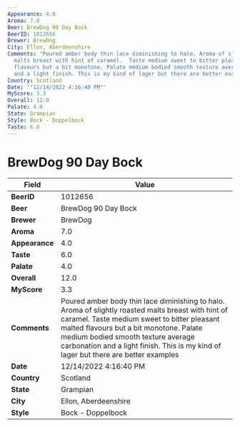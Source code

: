 ```yaml
---
Appearance: 4.0
Aroma: 7.0
Beer: BrewDog 90 Day Bock
BeerID: 1012656
Brewer: BrewDog
City: Ellon, Aberdeenshire
Comments: 'Poured amber body thin lace diminishing to halo. Aroma of slightly roasted
  malts breast with hint of caramel.  Taste medium sweet to bitter pleasant malted
  flavours but a bit monotone. Palate medium bodied smooth texture average carbonation
  and a light finish. This is my kind of lager but there are better examples '
Country: Scotland
Date: '"12/14/2022 4:16:40 PM"'
MyScore: 3.3
Overall: 12.0
Palate: 4.0
State: Grampian
Style: Bock - Doppelbock
Taste: 6.0
---
```


# BrewDog 90 Day Bock

| Field         | Value |
|---------------|-------|
| **BeerID** | 1012656 |
| **Beer** | BrewDog 90 Day Bock |
| **Brewer** | BrewDog |
| **Aroma** | 7.0 |
| **Appearance** | 4.0 |
| **Taste** | 6.0 |
| **Palate** | 4.0 |
| **Overall** | 12.0 |
| **MyScore** | 3.3 |
| **Comments** | Poured amber body thin lace diminishing to halo. Aroma of slightly roasted malts breast with hint of caramel.  Taste medium sweet to bitter pleasant malted flavours but a bit monotone. Palate medium bodied smooth texture average carbonation and a light finish. This is my kind of lager but there are better examples  |
| **Date** | 12/14/2022 4:16:40 PM |
| **Country** | Scotland |
| **State** | Grampian |
| **City** | Ellon, Aberdeenshire |
| **Style** | Bock - Doppelbock |
